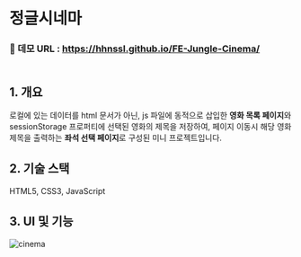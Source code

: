# 정글시네마

### 🔗 데모 URL : https://hhnssl.github.io/FE-Jungle-Cinema/<br><br>

## 1. 개요
로컬에 있는 데이터를 html 문서가 아닌, js 파일에 동적으로 삽입한 **영화 목록 페이지**와
<br>
sessionStorage 프로퍼티에 선택된 영화의 제목을 저장하여, 페이지 이동시 해당 영화 제목을 출력하는 **좌석 선택 페이지**로 구성된 미니 프로젝트입니다.

## 2. 기술 스택
HTML5, CSS3, JavaScript

## 3. UI 및 기능
  ![cinema](https://user-images.githubusercontent.com/97442475/200104723-e0947613-1c6f-433e-a102-f1909e0a7926.gif)
<div align=center> </div>

<br><br>




